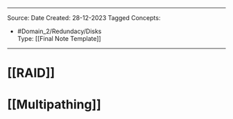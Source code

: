 - - -
Source:
Date Created:  28-12-2023
Tagged Concepts:
- #Domain_2/Redundacy/Disks  
Type: [[Final Note Template]]
- - - 

# [[RAID]]

# [[Multipathing]]